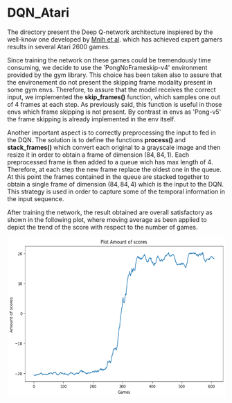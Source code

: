 # DQN_Atari


The directory present the Deep Q-network architecture inspiered by the well-know one developed by [Mnih et al](https://www.nature.com/articles/nature14236/?source=post_page---------------------------). which has achieved expert gamers results in several Atari 2600 games. 

Since training the network on these games could be tremendously time consuming, we decide to use the 'PongNoFrameskip-v4' environment provided by the gym library.  This choice has been taken also to assure that the environement do not present the skipping frame modality present in some gym envs. Therefore, to assure that the model receives the correct input, we implemented the **skip_frames()** function, which samples one out of 4 frames at each step. As previously said, this function is useful in those envs which frame skipping is not present. By contrast in envs as 'Pong-v5' the frame skipping is already implemented in the env itself. 

Another important aspect is to correctly preprocessing the input to fed in the DQN. The solution is to define the functions **process()** and **stack_frames()** which convert each original to a grayscale image and then resize it in order to obtain a frame of dimension $(84,84,1)$. Each preprocessed frame is then added to a queue wich has max length of 4. Therefore, at each step the new frame replace the oldest one in the queue. At this point the frames contained in the queue are stacked together to obtain a single frame of dimension $(84,84,4)$ which is the input to the DQN. This strategy is used in order to capture some of the temporal information in the input sequence. 

After training the network, the result obtained are overall satisfactory as shown in the following plot, where moving average as been applied to depict the trend of the score with respect to the number of games. 

<a href="url"><img src="https://github.com/gianluca-maselli/DQN_Atari/blob/main/plot/scores_pong.png" height="370" width="600" ></a>
